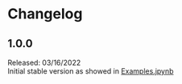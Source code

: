 # Changelog

## 1.0.0 
Released: 03/16/2022   
Initial stable version as showed in [Examples.jpynb](examples/Examples_1_0_0.ipynb)



